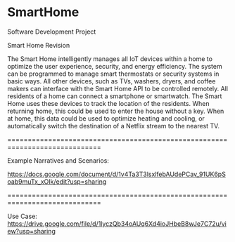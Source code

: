 # SmartHome
Software Development Project

Smart Home Revision

The Smart Home intelligently manages all IoT devices within a home to optimize the user experience, security, and energy efficiency. The system can be programmed to manage smart thermostats or security systems in basic ways. All other devices, such as TVs, washers, dryers, and coffee makers can interface with the Smart Home API to be controlled remotely. All residents of a home can connect a smartphone or smartwatch. The Smart Home uses these devices to track the location of the residents. When returning home, this could be used to enter the house without a key. When at home, this data could be used to optimize heating and cooling, or automatically switch the destination of a Netflix stream to the nearest TV.



=============================================================================

Example Narratives and Scenarios:

https://docs.google.com/document/d/1v4Ta3T3lsxlfebAUdePCav_91UK6pSoab9muTx_xOIk/edit?usp=sharing

=============================================================================

Use Case:
https://drive.google.com/file/d/1lyczQb34oAUq6Xd4ioJHbeB8wJe7C72u/view?usp=sharing
